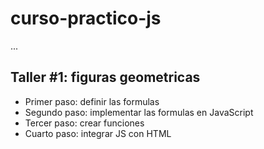 # curso-practico-js

...

## Taller #1: figuras geometricas

- Primer paso: definir las formulas
- Segundo paso: implementar las formulas en JavaScript
- Tercer paso: crear funciones
- Cuarto paso: integrar JS con HTML
